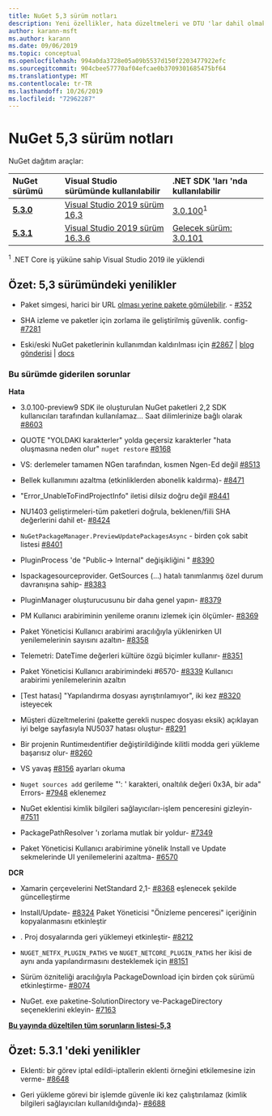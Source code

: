 ```yaml
---
title: NuGet 5,3 sürüm notları
description: Yeni özellikler, hata düzeltmeleri ve DTU 'lar dahil olmak üzere NuGet 5,3 sürüm notları.
author: karann-msft
ms.author: karann
ms.date: 09/06/2019
ms.topic: conceptual
ms.openlocfilehash: 994a0da3728e05a09b5537d150f2203477922efc
ms.sourcegitcommit: 904cbee57770af04efcae0b3709301685475bf64
ms.translationtype: MT
ms.contentlocale: tr-TR
ms.lasthandoff: 10/26/2019
ms.locfileid: "72962287"
---
```

# <a name="nuget-53-release-notes"></a>NuGet 5,3 sürüm notları

NuGet dağıtım araçlar:

| NuGet sürümü | Visual Studio sürümünde kullanılabilir| .NET SDK 'ları 'nda kullanılabilir|
|:---|:---|:---|
| [**5.3.0**](https://nuget.org/downloads) | [Visual Studio 2019 sürüm 16,3](https://visualstudio.microsoft.com/downloads/) | [3.0.100](https://dotnet.microsoft.com/download/dotnet-core/3.0)<sup>1</sup> |
| [**5.3.1**](https://nuget.org/downloads) | [Visual Studio 2019 sürüm 16.3.6](https://visualstudio.microsoft.com/downloads/) | [Gelecek sürüm: 3.0.101](https://dotnet.microsoft.com/download/dotnet-core/3.0) |

<sup>1</sup> .NET Core iş yüküne sahip Visual Studio 2019 ile yüklendi

## <a name="summary-whats-new-in-53"></a>Özet: 5,3 sürümündeki yenilikler

* Paket simgesi, harici bir URL [olması yerine pakete gömülebilir](../reference/msbuild-targets.md#packing-an-icon-image-file). - [#352](https://github.com/NuGet/Home/issues/352)

* SHA izleme ve paketler için zorlama ile geliştirilmiş güvenlik. config- [#7281](https://github.com/NuGet/Home/issues/7281)

* Eski/eski NuGet paketlerinin kullanımdan kaldırılması için [#2867](https://github.com/NuGet/Home/issues/2867) | [blog gönderisi](https://devblogs.microsoft.com/nuget/deprecating-packages-on-nuget-org/) | [docs](https://docs.microsoft.com/en-us/nuget/nuget-org/deprecate-packages)

### <a name="issues-fixed-in-this-release"></a>Bu sürümde giderilen sorunlar

**Hata**

* 3\.0.100-preview9 SDK ile oluşturulan NuGet paketleri 2,2 SDK kullanıcıları tarafından kullanılamaz... Saat dilimlerinize bağlı olarak [#8603](https://github.com/NuGet/Home/issues/8603)

* QUOTE "YOLDAKI karakterler" yolda geçersiz karakterler "hata oluşmasına neden olur" `nuget restore` [#8168](https://github.com/NuGet/Home/issues/8168)

* VS: derlemeler tamamen NGen tarafından, kısmen Ngen-Ed değil [#8513](https://github.com/NuGet/Home/issues/8513)

* Bellek kullanımını azaltma (etkinliklerden abonelik kaldırma)- [#8471](https://github.com/NuGet/Home/issues/8471)

* "Error_UnableToFindProjectInfo" iletisi dilsiz doğru değil [#8441](https://github.com/NuGet/Home/issues/8441)

* NU1403 geliştirmeleri-tüm paketleri doğrula, beklenen/fiili SHA değerlerini dahil et- [#8424](https://github.com/NuGet/Home/issues/8424)

* `NuGetPackageManager.PreviewUpdatePackagesAsync` - birden çok sabit listesi [#8401](https://github.com/NuGet/Home/issues/8401)

* PluginProcess 'de "Public-> Internal" değişikliğini " [#8390](https://github.com/NuGet/Home/issues/8390)

* Ispackagesourceprovider. GetSources (...) hatalı tanımlanmış özel durum davranışına sahip- [#8383](https://github.com/NuGet/Home/issues/8383)

* PluginManager oluşturucusunu bir daha genel yapın- [#8379](https://github.com/NuGet/Home/issues/8379)

* PM Kullanıcı arabiriminin yenileme oranını izlemek için ölçümler- [#8369](https://github.com/NuGet/Home/issues/8369)

* Paket Yöneticisi Kullanıcı arabirimi aracılığıyla yüklenirken UI yenilemelerinin sayısını azaltın- [#8358](https://github.com/NuGet/Home/issues/8358)

* Telemetri: DateTime değerleri kültüre özgü biçimler kullanır- [#8351](https://github.com/NuGet/Home/issues/8351)

* Paket Yöneticisi Kullanıcı arabirimindeki #6570- [#8339](https://github.com/NuGet/Home/issues/8339) Kullanıcı arabirimi yenilemelerinin azaltın

* [Test hatası] "Yapılandırma dosyası ayrıştırılamıyor", iki kez [#8320](https://github.com/NuGet/Home/issues/8320) isteyecek

* Müşteri düzeltmelerini (pakette gerekli nuspec dosyası eksik) açıklayan iyi belge sayfasıyla NU5037 hatası oluştur- [#8291](https://github.com/NuGet/Home/issues/8291)

* Bir projenin Runtimeıdentifier değiştirildiğinde kilitli modda geri yükleme başarısız olur- [#8260](https://github.com/NuGet/Home/issues/8260)

* VS yavaş [#8156](https://github.com/NuGet/Home/issues/8156) ayarları okuma

* `Nuget sources add` gerileme "': ' karakteri, onaltılık değeri 0x3A, bir ada" Errors- [#7948](https://github.com/NuGet/Home/issues/7948) eklenemez

* NuGet eklentisi kimlik bilgileri sağlayıcıları-işlem penceresini gizleyin- [#7511](https://github.com/NuGet/Home/issues/7511)

* PackagePathResolver 'ı zorlama mutlak bir yoldur- [#7349](https://github.com/NuGet/Home/issues/7349)

* Paket Yöneticisi Kullanıcı arabirimine yönelik Install ve Update sekmelerinde UI yenilemelerini azaltma- [#6570](https://github.com/NuGet/Home/issues/6570)

**DCR**

* Xamarin çerçevelerini NetStandard 2,1- [#8368](https://github.com/NuGet/Home/issues/8368) eşlenecek şekilde güncelleştirme

* Install/Update- [#8324](https://github.com/NuGet/Home/issues/8324) Paket Yöneticisi "Önizleme penceresi" içeriğinin kopyalanmasını etkinleştir

* . Proj dosyalarında geri yüklemeyi etkinleştir- [#8212](https://github.com/NuGet/Home/issues/8212)

* `NUGET_NETFX_PLUGIN_PATHS` ve `NUGET_NETCORE_PLUGIN_PATHS` her ikisi de aynı anda yapılandırmasını desteklemek için [#8151](https://github.com/NuGet/Home/issues/8151)

* Sürüm özniteliği aracılığıyla PackageDownload için birden çok sürümü etkinleştirme- [#8074](https://github.com/NuGet/Home/issues/8074)

* NuGet. exe paketine-SolutionDirectory ve-PackageDirectory seçeneklerini ekleyin- [#7163](https://github.com/NuGet/Home/issues/7163)

**[Bu yayında düzeltilen tüm sorunların listesi-5,3](https://github.com/nuget/home/issues?q=is%3Aissue+is%3Aclosed+milestone%3A%225.3")**

## <a name="summary-whats-new-in-531"></a>Özet: 5.3.1 'deki yenilikler

* Eklenti: bir görev iptal edildi-iptallerin eklenti örneğini etkilemesine izin verme- [#8648](https://github.com/NuGet/Home/issues/8648)

* Geri yükleme görevi bir işlemde güvenle iki kez çalıştırılamaz (kimlik bilgileri sağlayıcıları kullanıldığında)- [#8688](https://github.com/NuGet/Home/issues/8688)
